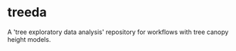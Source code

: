 # treeda  

A 'tree exploratory data analysis' repository for workflows with tree canopy height models.  

